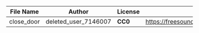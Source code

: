 | File Name        | Author   | License   | Link                            |
|------------------|----------|-----------|---------------------------------|
| close_door       | deleted_user_7146007 |**CC0**    |https://freesound.org/people/deleted_user_7146007/sounds/383830/     |
